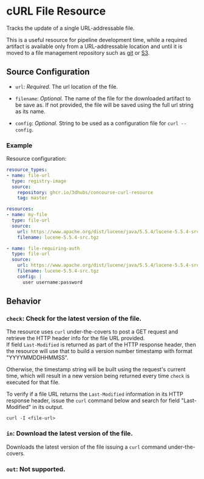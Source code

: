# cURL File Resource

Tracks the update of a single URL-addressable file.

This is a useful resource for pipeline development time, while a required artifact is available only from a URL-addressable location and until it is moved to a file management repository such as [git](https://github.com/concourse/git-resource) or [S3](https://github.com/concourse/s3-resource).  

## Source Configuration

* `url`: *Required.* The url location of the file.

* `filename`: *Optional.* The name of the file for the downloaded artifact to be save as. If not provided, the file will be saved using the full url string as its name.

* `config`: *Optional.* String to be used as a configuration file for `curl --config`.

### Example

Resource configuration:

``` yaml
resource_types:
- name: file-url
  type: registry-image
  source:
    repository: ghcr.io/3dhubs/concourse-curl-resource
    tag: master

resources:
- name: my-file
  type: file-url
  source:
    url: https://www.apache.org/dist/lucene/java/5.5.4/lucene-5.5.4-src.tgz
    filename: lucene-5.5.4-src.tgz

- name: file-requiring-auth
  type: file-url
  source:
    url: https://www.apache.org/dist/lucene/java/5.5.4/lucene-5.5.4-src.tgz
    filename: lucene-5.5.4-src.tgz
    config: |
      user username:password
```

## Behavior

### `check`: Check for the latest version of the file.

The resource uses `curl` under-the-covers to post a GET request and retrieve the HTTP header info for the file URL provided.  
If field `Last-Modified` is returned as part of the HTTP response header, then the resource will use that to build a version number timestamp with format "YYYYMMDDHHMMSS".

Otherwise, the timestamp string will be built using the request's current time, which will result in a new version being returned every time `check` is executed for that file.

To verify if a file URL returns the `Last-Modified` information in its HTTP response header, issue the `curl` command below and search for field "Last-Modified" in its output.

```curl -I <file-url>```


### `in`: Download the latest version of the file.

Downloads the latest version of the file issuing a `curl` command under-the-covers.


### `out`: Not supported.
